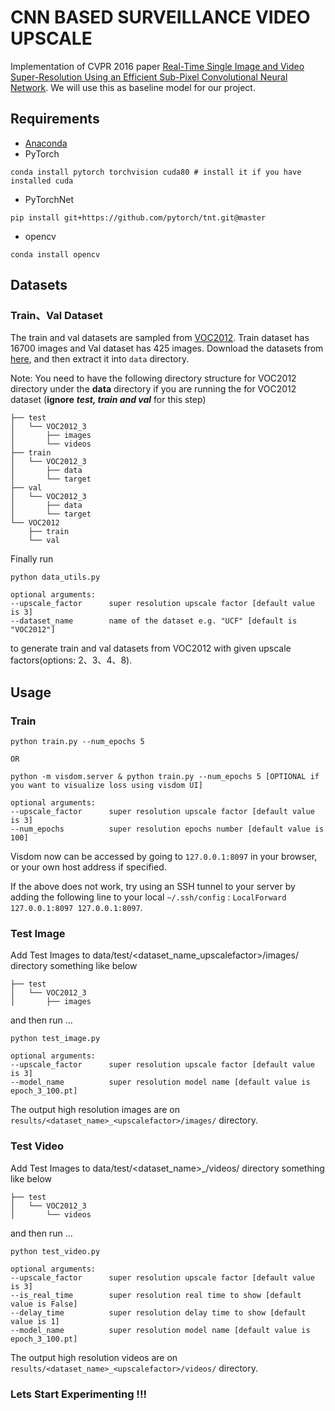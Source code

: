 # CNN BASED SURVEILLANCE VIDEO UPSCALE
Implementation of CVPR 2016 paper 
[Real-Time Single Image and Video Super-Resolution Using an Efficient Sub-Pixel Convolutional Neural Network](https://arxiv.org/abs/1609.05158).
We will use this as baseline model for our project.

## Requirements
- [Anaconda](https://www.anaconda.com/download/)
- PyTorch
```
conda install pytorch torchvision cuda80 # install it if you have installed cuda
```
- PyTorchNet
```
pip install git+https://github.com/pytorch/tnt.git@master
```
- opencv
```
conda install opencv
```

## Datasets

### Train、Val Dataset
The train and val datasets are sampled from [VOC2012](http://host.robots.ox.ac.uk/pascal/VOC/voc2012/).
Train dataset has 16700 images and Val dataset has 425 images.
Download the datasets from [here](https://drive.google.com/drive/u/0/folders/1I8cg0YbUW3k1sKfdtF38slE0tX6eOFUi), 
and then extract it into `data` directory. 

Note: You need to have the following directory structure for VOC2012 directory under the **data** directory if you are 
running the for VOC2012 dataset (**ignore** _**test, train and val**_ for this step)
```
├── test
│   └── VOC2012_3
│       ├── images
│       └── videos
├── train
│   └── VOC2012_3
│       ├── data
│       └── target
├── val
│   └── VOC2012_3
│       ├── data
│       └── target
└── VOC2012
    ├── train
    └── val
```

Finally run
```
python data_utils.py

optional arguments:
--upscale_factor      super resolution upscale factor [default value is 3]
--dataset_name        name of the dataset e.g. "UCF" [default is "VOC2012"]
```
to generate train and val datasets from VOC2012 with given upscale factors(options: 2、3、4、8).

## Usage

### Train

```
python train.py --num_epochs 5

OR

python -m visdom.server & python train.py --num_epochs 5 [OPTIONAL if you want to visualize loss using visdom UI]

optional arguments:
--upscale_factor      super resolution upscale factor [default value is 3]
--num_epochs          super resolution epochs number [default value is 100]
```
Visdom now can be accessed by going to `127.0.0.1:8097` in your browser, 
or your own host address if specified.

If the above does not work, try using an SSH tunnel to your server by 
adding the following line to your local `~/.ssh/config` :
`LocalForward 127.0.0.1:8097 127.0.0.1:8097`.

### Test Image

Add Test Images to data/test/<dataset_name_upscalefactor>/images/ directory something like below

```
├── test
│   └── VOC2012_3
│       ├── images
```

and then run ...

```
python test_image.py

optional arguments:
--upscale_factor      super resolution upscale factor [default value is 3]
--model_name          super resolution model name [default value is epoch_3_100.pt]
```
The output high resolution images are on `results/<dataset_name>_<upscalefactor>/images/` directory.

### Test Video

Add Test Images to data/test/<dataset_name>_<upscalefactor>/videos/ directory something like below

```
├── test
│   └── VOC2012_3
│       └── videos
```

and then run ...

```
python test_video.py

optional arguments:
--upscale_factor      super resolution upscale factor [default value is 3]
--is_real_time        super resolution real time to show [default value is False]
--delay_time          super resolution delay time to show [default value is 1]
--model_name          super resolution model name [default value is epoch_3_100.pt]
```
The output high resolution videos are on `results/<dataset_name>_<upscalefactor>/videos/` directory.

### Lets Start Experimenting !!!